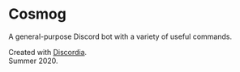 # Cosmog
A general-purpose Discord bot with a variety of useful commands.

Created with [Discordia](https://github.com/SinisterRectus/Discordia/wiki).<br>
Summer 2020.
